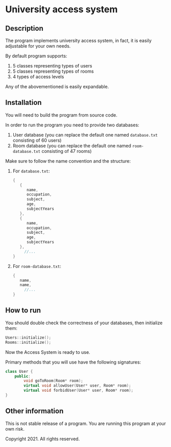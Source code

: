 # University access system

## Description

The program implements university access system, in fact, it is easily adjustable for your own needs.

By default program supports:

1. 5 classes representing types of users
2. 5 classes representing types of rooms
3. 4 types of access levels

Any of the abovementioned is easily expandable.

## Installation

You will need to build the program from source code.

In order to run the program you need to provide two databases:

1. User database (you can replace the default one named `database.txt` consisting of 60 users)
2. Room database (you can replace the default one named `room-database.txt` consisting of 47 rooms)

Make sure to follow the name convention and the structure:

1. For `database.txt`:

    ```cpp
    {
       {
          name,
          occupation,
          subject,
          age,
          subjectYears
       },
       {
          name,
          occupation,
          subject,
          age,
          subjectYears
       },
    	 //...
    }
    ```

2. For `room-database.txt`:

    ```cpp
    {
       name,
       name,
    	 //...
    }
    ```

## How to run

You should double check the correctness of your databases, then initialize them:

```cpp
Users::initialize();
Rooms::initialize();
```

Now the Access System is ready to use.

Primary methods that you will use have the following signatures:

```cpp
class User {
	public:
		void goToRoom(Room* room);
		virtual void allowUser(User* user, Room* room);
		virtual void forbidUser(User* user, Room* room);
}
```

## Other information

This is not stable release of a program. You are running this program at your own risk.

Copyright 2021. All rights reserved.